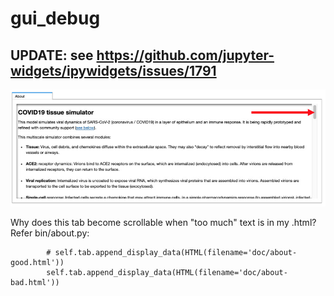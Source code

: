 # gui_debug

## UPDATE: see https://github.com/jupyter-widgets/ipywidgets/issues/1791

![Alt text](why_scroll.jpg?raw=true "Why the scrollbar")

Why does this tab become scrollable when "too much" text is in my .html? Refer bin/about.py:
```
        # self.tab.append_display_data(HTML(filename='doc/about-good.html'))
        self.tab.append_display_data(HTML(filename='doc/about-bad.html'))
```
